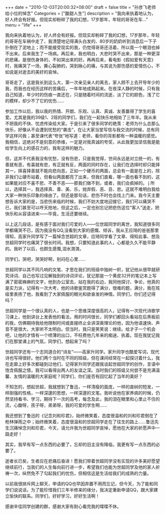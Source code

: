 +++
date = "2010-12-03T20:00:32+08:00"
draft = false
title = "孙彦飞老师给小位的悼念"
Categories = ["酸甜人生"]
description = "我向来执着地认为，好人终会有好报。但现实却粉碎了我的幻想，17岁那年，年轻的哥哥在车..."
menu = "life"
+++

我向来执着地认为，好人终会有好报。但现实却粉碎了我的幻想，17岁那年，年轻的哥哥在车祸中走了，我清楚地记得满头白发的、80岁的奶奶听到消息后一下子扑倒在了泥地上；而不能接受现实的我，仍觉得哥哥还活着，所以竟一个眼泪也掉不出来。后来我生了一场病。再后来，我也明白，大悲时哭不出来，那是一种更深的悲痛，是很伤身体的，不如哭出来的好。再再后来，看电影《假如爱有天意》时，我痛哭了一场，撕心裂肺的，哭到揪心的痛，与其说为那伤感的爱情伤心，不如说是对逝去的美好的哀悼。
 
哥哥走了，这是我长到这么大，第一次亲见亲人的离去，家人顾不上去开导年少的我，而我也在经历这样的苦痛后，一年年地成熟起来。在夜深人静的时候，只有我自己知道，年少时的伤痕一直还在，只是随着时间的流逝，淡了它的颜色，浅了它的模样，却少不了它的忧伤……
  
参加工作以后，我以我的热情、开朗、乐观、认真、真诚、友善赢得了学生的喜爱。尤其是我的39级1、2班的同学们，我们在一起快乐地相处了三年半。我从来不把我的不快、忧虑传染给大家。于是引来了很多同学的艳羡：老师为什么总那么快乐，好像从不会遭到忧愁的“袭击”，在让大家当堂写信与我交流的时候，总有同学这样问我；甚至课代表“夸张”地写道：老师，看你的背影都有一种温暖的感觉。我相信，这绝对不是刻意的恭维，一定是对我真诚的夸奖，从此我更加坚信我是能给学生向上的感召力的，我有这样的魅力。
   
但，这并不代表我没有忧愁，没有伤悲，只是我觉得，世间永远是对立统一的，有善就有恶，有喜就有悲，有正就有反，两面的同时存在，让我们在选择时却只能择其一，择喜择善就不能向悲向恶，正如一个硬币的两面，总会有一面是在上的，除非我们让硬币站着，但看似两面都亮了出来，但我们直看，哪一面也看不到的，这如果能对应不喜不悲、不善不恶——那我们做不到，或者，我们会疯掉的。
j
所以，选择其一，我选择真、善、美、乐，抛弃假、恶、丑、悲。这就不难明白我给大家一种快乐印象的缘由了。但还是那句话，悲伤不时也会找上门来。我今天主要想告诉大家的是，当悲伤来临的时候，我们不妨大度地迎接它，我们可以痛哭不已，我们甚至可以呼天抢地，但这之后，一定也别忘记把悲伤这位“客人”送走，把快乐和从容请进来——毕竟，生活还要继续。

以上这几段话，是有感于面对我们可爱的人——位世超同学的离世，我知道很多同学都痛哭不已，因为我没有QQ,没看到大家的感慨、倾诉，我从王应琦的爸爸那里得知，高家升同学写了一篇悼念世超的文章，应琦同学看了文章、得知此事、想及世超同学时也痛哭了很长时间。我想，只要知道此事的人，心都是久久不能平静的。我听了以后，也颇生感慨,泪水潸潸。

同学们，哭吧，哭哭好啊，别闷在心里……

世超同学以其不同凡响的文笔、才思在我们的班级中独树一帜，犹记他从很早就研究诗词、自己也写过见解独到的诗词评论，犹记那是一个黄皮32开的笔记本上写满了密密麻麻的文字，他到办公室去，站在我的右边，我同他探讨、争论，他真的是实力派，记得有一次大考，他的诗歌鉴赏题得了满分，很难的题，满分，我在班级里表扬了他，我看到了大家佩服的眼光和欲奋发的神情。同学们，你们还记得吗？

世超同学是一个很认真的人，也是一个思维深度很高的人，记得有一次现代诗歌学习课上，他到讲台上发表他的看法，用的时间很长，同学们都回头看站在后黑板前的我，仿佛期待我给他限制时间或直接终止全讲深奥理论的他，因为他语速快、声音不是很大，大家听不太明白。但当时，我只是笑笑说：继续。给才子一个机会吧，让他的才情有一个喷薄的出口，不枉费他几年来的痴迷、执着。现在我犹记我们在那堂课上的气氛，同学们，想起来了吗？

世超同学还有一个志同道合的“诗友”——高家升同学。家升同学也酷爱写词，现代诗也写得很好。他们两个当时在不同的班级，但在课间经常在一起探讨着什么，我在走廊上好多次都碰到过他们，记得家升同学还跟我谈起世超同学的创作，言语中饱含佩服之情，我可以看得出两人的友谊之深。当时我们的班级又何尝不是充满温馨、友情的温暖的大家庭呢？同学们，你们是否有回忆起了当年的美好？

不知怎的，想起世超，我就想到了鲁迅，一样清瘦的面庞，一样的直树的短发，一样刚强的性格，一样深邃的思想，一样深邃的文笔。我听说他在家养病的时候，仍然坚持看书、学习，期待下一次的高考，每念及此，我的泪在眼里和心里止不住的流，心酸呀，孩子呀，弟弟呀，我的可爱的学生啊……

我还想到了鲁迅的《记念刘和珍君》，始终微笑着，态度很温和的刘和珍君倒在了枪林弹雨之中；始终微笑着，态度很温和的世超同学走在了往生的路上……鲁迅先生沉痛悼念刘和珍君，今天，请允许我为世超同学哀悼，愿他在大家的祈愿声中一路走好！

其实，我早有写一点东西的必要了，忘却的旧主没有降临，我更有写一点东西的必要了。

逝者长已矣，生者应在悲痛后奋进！愿我们带着世超同学没有实现的许多美好愿望继续前行，当我们的人生每向前行进一步，希望我们也能为世超同学及他的家人祈祷一次，纵然免不了勾起我们的忧伤，但相信这是生活给我们的成熟的力量。

以前我很排斥网上聊天，申请的QQ也早因弃置不用而忘记，但今天，为了能和同学们说说话，为了能珍惜我们三年半修来的缘分，我决定重新申请QQ，跟大家建立愉快的联系。同学们，好好学习，好好生活啊！

感谢辛佳同学创建的群，感谢大家有耐心看完我的喋喋不休。

